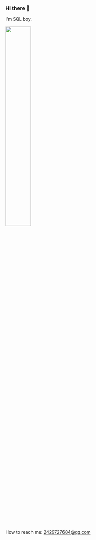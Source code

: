 ### Hi there 👋

I'm SQL boy.

<img src="https://media4.giphy.com/media/omHPYZttAVAAw/giphy.gif?cid=790b76114f583e86e918df22739f176131aa47d6b2da8575&rid=giphy.gif&ct=g" height="40%" width="40%"></img>

How to reach me: 2429727684@qq.com

<!--
**LXPWing/LXPWing** is a ✨ _special_ ✨ repository because its `README.md` (this file) appears on your GitHub profile.

Here are some ideas to get you started:

- 🔭 I’m currently working on ...
- 🌱 I’m currently learning ...
- 👯 I’m looking to collaborate on ...
- 🤔 I’m looking for help with ...
- 💬 Ask me about ...
- 📫 How to reach me: ...
- 😄 Pronouns: ...
- ⚡ Fun fact: ...
-->
